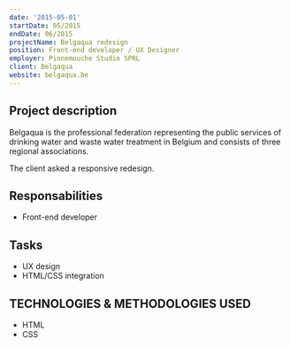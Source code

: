 ```yaml
---
date: '2015-05-01'
startDate: 05/2015
endDate: 06/2015
projectName: Belgaqua redesign
position: Front-end developer / UX Designer
employer: Pinnemouche Studio SPRL
client: Belgaqua
website: belgaqua.be
---
```


## Project description

Belgaqua is the professional federation representing the public services of drinking water and waste water treatment in Belgium and consists of three regional associations.

The client asked a responsive redesign.

## Responsabilities

- Front-end developer

## Tasks

- UX design
- HTML/CSS integration

## TECHNOLOGIES & METHODOLOGIES USED 

- HTML
- CSS

